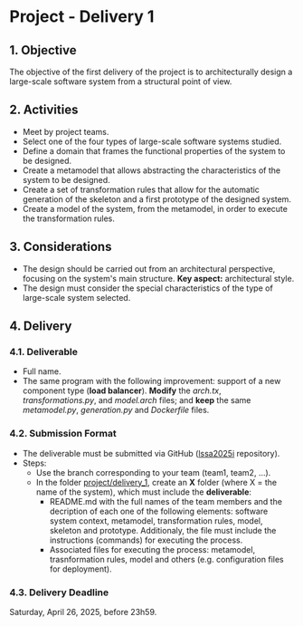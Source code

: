 # Project - Delivery 1

## 1. Objective

The objective of the first delivery of the project is to architecturally design a large-scale software system from a structural point of view.

## 2. Activities

* Meet by project teams.
* Select one of the four types of large-scale software systems studied.
* Define a domain that frames the functional properties of the system to be designed.
* Create a metamodel that allows abstracting the characteristics of the system to be designed.
* Create a set of transformation rules that allow for the automatic generation of the skeleton and a first prototype of the designed system.
* Create a model of the system, from the metamodel, in order to execute the transformation rules.

## 3. Considerations

* The design should be carried out from an architectural perspective, focusing on the system's main structure. **Key aspect:** architectural style.
* The design must consider the special characteristics of the type of large-scale system selected.

## 4. Delivery

### 4.1. Deliverable

* Full name.
* The same program with the following improvement: support of a new component type (**load balancer**). **Modify** the *arch.tx*, *transformations.py*, and *model.arch* files; and **keep** the same *metamodel.py*, *generation.py* and *Dockerfile* files.

### 4.2. Submission Format

* The deliverable must be submitted via GitHub ([lssa2025i](https://github.com/unal-lssa/lssa2025i) repository).
* Steps:
  - Use the branch corresponding to your team (team1, team2, ...).
  - In the folder [project/delivery_1](), create an **X** folder (where X = the name of the system), which must include the **deliverable**:
    + README.md with the full names of the team members and the decription of each one of the following elements: software system context, metamodel, transformation rules, model, skeleton and prototype. Additionaly, the file must include the instructions (commands) for executing the process.
    + Associated files for executing the process: metamodel, trasnformation rules, model and others (e.g. configuration files for deployment).

### 4.3. Delivery Deadline

Saturday, April 26, 2025, before 23h59.